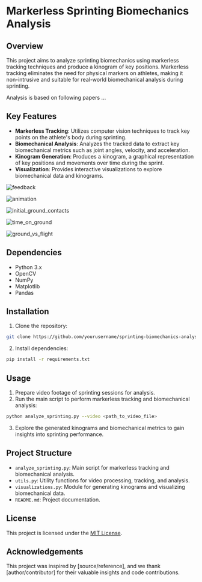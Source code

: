 # Markerless Sprinting Biomechanics Analysis

## Overview

This project aims to analyze sprinting biomechanics using markerless tracking techniques and produce a kinogram of key positions. Markerless tracking eliminates the need for physical markers on athletes, making it non-intrusive and suitable for real-world biomechanical analysis during sprinting.

Analysis is based on following papers ...

## Key Features

- **Markerless Tracking**: Utilizes computer vision techniques to track key points on the athlete's body during sprinting.
- **Biomechanical Analysis**: Analyzes the tracked data to extract key biomechanical metrics such as joint angles, velocity, and acceleration.
- **Kinogram Generation**: Produces a kinogram, a graphical representation of key positions and movements over time during the sprint.
- **Visualization**: Provides interactive visualizations to explore biomechanical data and kinograms.

![feedback](https://github.com/BYT18/sprintCap/assets/68192622/03a896b9-eb52-411b-b587-268db339476f)

![animation](https://github.com/BYT18/sprintCap/assets/68192622/da933110-6d4a-4e0b-8b12-7ccba36c0fbb)

![initial_ground_contacts](https://github.com/BYT18/sprintCap/assets/68192622/156e3be2-41a9-4472-8d59-44d887af8156)

![time_on_ground](https://github.com/BYT18/sprintCap/assets/68192622/49ad8cab-589a-481a-8258-db985488b544)

![ground_vs_flight](https://github.com/BYT18/sprintCap/assets/68192622/4ccdd8ab-c00a-4868-b377-f46b524961a4)


## Dependencies

- Python 3.x
- OpenCV
- NumPy
- Matplotlib
- Pandas

## Installation

1. Clone the repository:

```bash
git clone https://github.com/yourusername/sprinting-biomechanics-analysis.git
```

2. Install dependencies:

```bash
pip install -r requirements.txt
```

## Usage

1. Prepare video footage of sprinting sessions for analysis.
2. Run the main script to perform markerless tracking and biomechanical analysis:

```bash
python analyze_sprinting.py --video <path_to_video_file>
```

3. Explore the generated kinograms and biomechanical metrics to gain insights into sprinting performance.

## Project Structure

- `analyze_sprinting.py`: Main script for markerless tracking and biomechanical analysis.
- `utils.py`: Utility functions for video processing, tracking, and analysis.
- `visualizations.py`: Module for generating kinograms and visualizing biomechanical data.
- `README.md`: Project documentation.

## License

This project is licensed under the [MIT License](LICENSE).

## Acknowledgements

This project was inspired by [source/reference], and we thank [author/contributor] for their valuable insights and code contributions.
